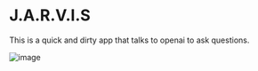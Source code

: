 ﻿# J.A.R.V.I.S

This is a quick and dirty app that talks to openai to ask questions.

![image](https://github.com/FinestMaximus/jarvis/assets/21218173/881d2e6a-28df-4602-93a4-684e00d90192)
